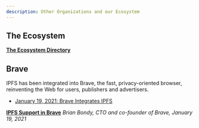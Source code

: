 ```yaml
---
description: Other Organizations and our Ecosystem
---
```


## The Ecosystem

<!-- Need a summary paragraph -->

**[The Ecosystem Directory](https://ecosystem.ipfs.io/)**

<!-- more info about the biggest ones? -->


## Brave

IPFS has been integrated into Brave, the fast, privacy-oriented browser, reinventing the Web for users, publishers and advertisers. 

- [January 19, 2021: Brave Integrates IPFS](https://brave.com/brave-integrates-ipfs/)

**[IPFS Support in Brave](https://brave.com/ipfs-support/)**
_Brian Bondy, CTO and co-founder of Brave, January 19, 2021_
